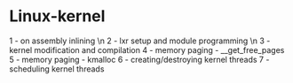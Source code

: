 # Linux-kernel


 1 - on assembly inlining \n
 2 - lxr setup and module programming \n
 3 - kernel modification and compilation
 4 - memory paging - __get_free_pages
 5 - memory paging - kmalloc
 6 - creating/destroying kernel threads
 7 - scheduling kernel threads
